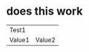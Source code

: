<!DOCTYPE html>
<html lang="en">
 
<h1>does this work</h1>

<table>
 <tr colspan=2>
  <td>Test1</td>
 </tr>
 <tr>
  <td>Value1</td>
  <td>Value2</td>
 </tr>
</table>

</html>
